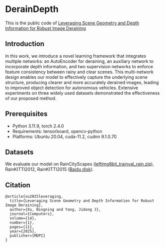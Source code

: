 # DerainDepth
This is the public code of <a href="https://www.mdpi.com/2073-431X/14/1/11">Leveraging Scene Geometry and Depth Information for Robust Image Deraining</a>
## Introduction
In this work, we introduce a novel learning framework that integrates multiple networks: an AutoEncoder for deraining, an auxiliary network to incorporate depth information, and two supervision networks to enforce feature consistency between rainy and clear scenes. This multi-network design enables our model to effectively capture the underlying scene structure, producing clearer and more accurately derained images, leading to improved object detection for autonomous vehicles. Extensive experiments on three widely used datasets demonstrated the effectiveness of our proposed method.

## Prerequisites
- Python 3.11.9, torch 2.4.0
- Requirements: tensorboard, opencv-python
- Platforms: Ubuntu 20.04, cuda-11.2, cudnn 9.1.0.70
## Datasets
We evaluate our model on RainCityScapes (<a href="https://www.cityscapes-dataset.com/downloads/">leftImg8bit_trainval_rain.zip</a>), RainKITTI2012, RainKITTI2015 (<a href="https://pan.baidu.com/s/1sB45qSkCu5q-6Be3ZKLYLA?pwd=1zde">Baidu disk</a>).

## Citation 
```
@article{xu2025leveraging,
  title={Leveraging Scene Geometry and Depth Information for Robust Image Deraining},
  author={Xu, Ningning and Yang, Jidong J},
  journal={Computers},
  volume={14},
  number={1},
  pages={11},
  year={2025},
  publisher={MDPI}
}
```
